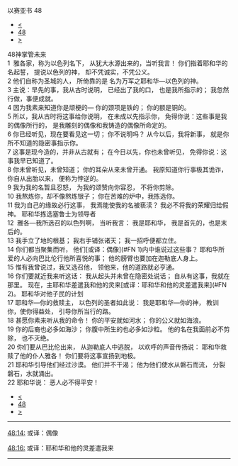 ﻿





 以赛亚书 48




* [<](bible/ISA47.md)
* [48](bible/ISA.md)
* [>](bible/ISA49.md)



 
48神掌管未来  
1  雅各家，称为以色列名下， 从犹大水源出来的，当听我言！ 你们指着耶和华的名起誓， 提说以色列的神， 却不凭诚实，不凭公义。  
2 他们自称为圣城的人， 所倚靠的是 名为万军之耶和华—以色列的神。     
3 主说：早先的事，我从古时说明， 已经出了我的口， 也是我所指示的； 我忽然行做，事便成就。  
4 因为我素来知道你是顽梗的— 你的颈项是铁的； 你的额是铜的。  
5 所以，我从古时将这事给你说明， 在未成以先指示你， 免得你说：这些事是我的偶像所行的， 是我雕刻的偶像和我铸造的偶像所命定的。     
6 你已经听见，现在要看见这一切； 你不说明吗？ 从今以后，我将新事， 就是你所不知道的隐密事指示你。  
7 这事是现今造的，并非从古就有； 在今日以先，你也未曾听见， 免得你说：这事我早已知道了。  
8 你未曾听见，未曾知道； 你的耳朵从来未曾开通。 我原知道你行事极其诡诈， 你自从出胎以来， 便称为悖逆的。     
9 我为我的名暂且忍怒， 为我的颂赞向你容忍， 不将你剪除。  
10 我熬炼你，却不像熬炼银子； 你在苦难的炉中，我拣选你。  
11 我为自己的缘故必行这事， 我焉能使我的名被亵渎？ 我必不将我的荣耀归给假神。 耶和华拣选塞鲁士为领导者  
12  雅各—我所选召的以色列啊， 当听我言： 我是耶和华， 我是首先的，也是末后的。  
13 我手立了地的根基； 我右手铺张诸天； 我一招呼便都立住。     
14 你们都当聚集而听， 他们[或译：偶像](#FN
1)内中谁说过这些事？ 耶和华所爱的人必向巴比伦行他所喜悦的事； 他的膀臂也要加在迦勒底人身上。  
15 惟有我曾说过，我又选召他， 领他来，他的道路就必亨通。  
16 你们要就近我来听这话： 我从起头并未曾在隐密处说话； 自从有这事，我就在那里。 现在，主耶和华差遣我和他的灵来[或译：耶和华和他的灵差遣我来](#FN
2)。 耶和华对他子民的计划  
17 耶和华—你的救赎主， 以色列的圣者如此说： 我是耶和华—你的神， 教训你，使你得益处， 引导你所当行的路。  
18 甚愿你素来听从我的命令！ 你的平安就如河水； 你的公义就如海浪。  
19 你的后裔也必多如海沙； 你腹中所生的也必多如沙粒。 他的名在我面前必不剪除， 也不灭绝。     
20 你们要从巴比伦出来， 从迦勒底人中逃脱， 以欢呼的声音传扬说： 耶和华救赎了他的仆人雅各！ 你们要将这事宣扬到地极。  
21 耶和华引导他们经过沙漠。 他们并不干渴； 他为他们使水从磐石而流， 分裂磐石，水就涌出。  
22 耶和华说： 恶人必不得平安！ 
* [<](bible/ISA47.md)
* [48](bible/ISA.md)
* [>](bible/ISA49.md)





---


[48:14:](#V14)
或译：偶像


[48:16:](#V16)
或译：耶和华和他的灵差遣我来




---










